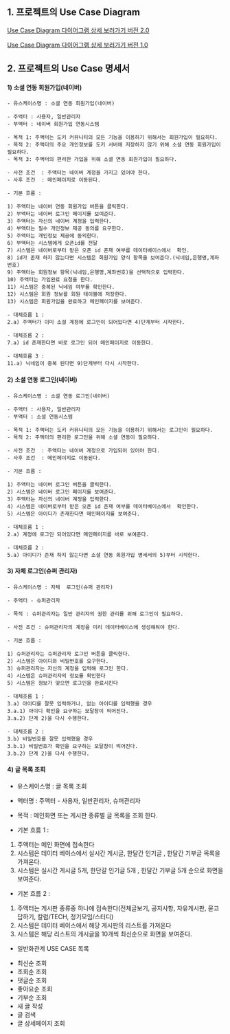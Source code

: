 
## 1. 프로젝트의 Use Case Diagram

[Use Case Diagram 다이어그램 상세 보러가기 버전 2.0](https://app.diagrams.net/?lightbox=1&highlight=0000ff&edit=_blank&layers=1&nav=1&title=Untitled%20Diagram.drawio#R7V1bk5s2FP41PMaDJATo0ZdNO9N0mpm00%2Fapw9rEpsHGxTjr7a%2BvBBIGcWxjh2u6nUwXBAj2fN%2B56rIGmW9PP8TefvNztPJDA5urk0EWBsbYtSz%2BQ7S8Zi2IYtmyjoOVbDs3fAr%2B9WWjKVuPwco%2FlG5MoihMgn25cRntdv4yKbV5cRy9lG%2F7HIXlt%2B69tV9p%2BLT0QtU6oef234NVspHtyGbnCz%2F6wXojX%2B5iO7vw7C2%2FrOPouJNv3EU7P7uy9VQ38rc8bLxV9FJoIk8GmcdRlGRH29PcD4VklczUc8mr%2BlCDzDbJNuQniB%2Bml99feBjVeZj%2FXrG%2FS4qvu9Tfr19OH3x7vrcWs79efjW3e7Ly3smXfPXCo3oJtkPe3%2BxzxLstvt7%2B5xipC%2B8OKQWm%2FAb%2BCafzRX60Fj8Xv%2Fz005%2F8qvE0N2YzY2oZT%2Fz%2FT%2FLA5f9c42khDmameiP%2F9OylWReVX5%2BLfy8Oj9vwfext%2BeHsZRMk%2Fqe9txTtL5zcZRG9SCYgiqi4ovCnZt7%2FVz9O%2FJPGrbNIUQ4zVx4%2F2vpJ%2FMpvkQ9QVyKs9EYh%2FlKgoHh32rgp0A8hR97qSeqv897PGPIDCeMdkLpVSDkILjamc3HApsaUpQdPBqsStCDk6TKJYi4oIaKA69oH79kPP0aHIAmiHb%2FlOUqSaMtvCMWFWa5H8ygUz%2FHeyOf0v0If0zBYi2eTSIMqOiZhsPPnuYEwJdWksUFOM5BhHTJWhYyaAGCkLbwoqYDgr7h1k6dRnGyidbTzwqdz6ywVtL%2BScjrf8yESgk0l%2BrefJK9Set4xiSDrIV50XZD8u6JjvPSv2RATlnjsh14SfC2%2FABKffPRjFKQmRyJFTFpCitgaAokXr%2F1EPqWBkH%2FG47go36YpElsYs7kwYtxwMW7EpsbMMjiphH2zlY5lqpWZtee4jkX7Xyib49ZUNtqastljVzbcibIxt2Nlw7DXmqpAIdO6N2W7w7PlWnRT21hL2oYIjKptuCl0LjUY79n2tkJmu%2BfDPhVFhi8S1wTijjFzleV1xQdxPvAoJuuCzQT64jYzJUbKB95vFnoyR7SLiPO9wZhs5EEnm0t2iXh0ob5DI8yN4NI77DM8PwcnYRwqmKbnsjvUBMB5uiURtlxaDTddCGFdm5tD2Kog%2FNuB50%2Fm3Et%2FLAJvzWP1imy5FISSHpI4%2BuIrtUpTLy63IAy1poLYC1LmSaou5ao%2BboPVKrXinmxYcnH7cUMJACsjQsD4H0DEagsQpxcHx8UVv%2F4hnp9Qdfqn7C49WZxKZ6%2F52Woq0v8z0rzlfSB%2B5cU5R2vGcUrBZI7sptH6Bg%2F7bQplAyazjr3TQQ%2FDYH%2BokSO34IlsU%2FNEDqAWFqAVreXEjtOzVuDBqoUzDrVw4EjiUlXjeggxIF1Brha25WluUVkY5NRb8yEILiExmtqgNPSWwbirwisu%2FmHbIAsIhru1QYiBUp1yMS7SAyc16KOSKu3dsquKa7mCXU4ohCixyByFlE3BY1G%2BIaIFm0BSOWSJ20AJpWOJA2MGQoY4ZW0m4fn4BMvMvgWLlIXoNkpZeYdN%2BjxKEzIvTrTYI20rRB%2BF6OQ5jJZfSuFJw%2BUujGuGJ%2BQC2t2EJ%2BozdZ3ICh0LYXLGqBMI9W9toBJSam1kCSkr5izEKTCcNSRpEsjCQAU51powgeTyzuFe5ELDvXn5NW8QPpcjQmRA4xZHeZ%2F1x26N%2FD6EIm0oQDf1SNKqwohNKEDHreEIZEPN4AioVhW%2FdrBqulxaAQ6qznUNHJRZVao7o%2FMTLjTvoVs3ASdXnMLTTJhEHIxOsKx3%2F0ugaL8yMAcKdozVGFKJgBCAQMflGLM6Fazj6iVxSuXLiWm5N0uY%2FOyjHwdcBmK0JW1sJLso5StGc6kGqV0JdWAOdZNqEKgSWigaiZzDVDmHe740qJiK6qFx73YOmUClrUMlQ0UFQzeUa9h6xMahR7UihpHpEQVmM3atR7hvZ2WTsrNi1nfnqxSkA9cx9Zn6kAcWaiZHlCw5fMesYavWAAaQTEBE7avWsBVBrTYZuCJcyKK4s8kUwZbDUyNQBNp7so9MwA0Pd5LTsBUIj0OBMKxA%2BQxOlFYcZqLiMAWG0YakQOA4QKcKZF0eVMlmyBLDHZgQLW2mJe7dCtlAcFMRWWUiF2hPyvEqvWFP6mv%2FbaW2YanfmDGu2r510YGOqb7CJ7NelUUHNztCHS8VsqFxtZFRAV%2BY39cNFSx9rEZX27pUsLU58litvuyKCtDQ3MiokM3%2FG4xV0Bcv1KVCZXK%2B3TEVgMG%2B0VGBDcoq6DMjHrUKFqtHBY6N91q4bS9uOFz5YEd7T3lNPj%2FIemyWZ0Alc2w8K%2Byn0IfJcRsyOTrP7Jre526eEY1nTgc8c76DgBcPyrW5jkaP2jy7NAGjI9fmQPuGjI0KFzLOnqjgNkWFjqMcB6jMjI4KvUY5OhXymejfSgWmb6PQNhXowKkwlDgW4aYgRl3nt%2B59GC9D73AIlmWY62vu7fJ1r1ULlK%2FjVimmrnF1cT0zQvVU06PfGzmiS7Fuq6Gje1%2BBDGSNfwqS3Dbw44Jp4GdnyyBO7vcRNQdKemMaNfGEUuJYNhGFDVXBz8tl1oTYDiWUE4ciQh5loZa%2FEH3Xq8ZYqNdmSBcsvK8gM0QWkgujcF2xUOeH9WDU2gLTGvd095VV6rOlM4vVa00FVWthD3NF942D44qyZuPlSq%2FxMaKE21ATU0wJspka7D8XtybcqWEb29S1HK3374lF91VVhsci0msejSz3Coso%2Fb%2BwCDfHonfmxEzX1hRCHeZcpZM40efSNkgx3G8AZFpcIualMJyYjYThjuVMrMc2P703EGe4%2BqouxqwYMAPpXpI2yape58Eg075muBpxf45eqdAnWPRvt6pbCbZGibc0vp00Xg3Qt2s7OixBDpQoFmYTxponiuXSia111hZXLCt%2FV7t0aaD2OAK6XItLLLdsV%2FCjdMEahPp8nOaK1JWwRM2ivvxxWmFbe6Alct033W%2BIJcW%2BU39UYi6xNYY15BExTI7GmYs1K6cqpu2y8DsobPdbOtAL21SfRVGfaQQmwHACbZ5uAHSReybKPX6KZ8FuGR7Fn3dSrevSPfA2QHKD79I6wnp7fVf26b64oze0DKW8yqv1PYZYjbU9GOBtazsMIRMatngD9xFwXU2VCbDbabfgQruDv4H7GLh6LGtX%2F5hCx%2BCCu7q9gduAWabg1m%2BdgguFaG%2FgPgSuNrBs9%2B5zr21C%2FQbuXeAifSknArfbbARdfnr%2B451ZdH3%2B%2B6jk6T8%3D)

[Use Case Diagram 다이어그램 상세 보러가기 버전 1.0](https://www.draw.io/?lightbox=1&highlight=0000ff&edit=_blank&layers=1&nav=1&title=Untitled%20Diagram.drawio#R7V1Zc%2BM2Ev41fBwXcRHAow5PtipJZXZnp3azb7JF20pk0ZHosZ1fvwBJSCQIibRFoimNXKkMBYGH0Pj67mZAJo%2BvP61nTw%2B%2FJvN4GeBw%2FhqQaYDVHxHqHz3ylo8gFKJ85H69mBdju4Gvi7%2FjYjAsRp8X83hTmZgmyTJdPFUHb5PVKr5NK2Oz9Tp5qU67S5bVuz7N7uPawNfb2dKMXrHd%2BH8W8%2FTB%2FJBI7r74R7y4fyhuLnCUf3Ezu%2F3zfp08r4o7rpJVnH%2FzODOXKX7l5mE2T15KQ%2BQ6IJN1kqT50ePrJF7qlTVrZs5L38yDBmT8kD4u1QekDrOvP%2B85GbU5Wf2udbxKy7fbe72I43kUUUruJIpv2CdM8kt8ny2fizt826jfHk5m2T%2FTxex%2BPXusPUYav6objjfpOvkzniTLZK3Gs2Uj47vFcmkNlR75LlmlxebB1HwuLqy%2F%2Fx6v04Wi6mi5uF%2BpscfFfK6%2FHM%2BKgVv1W%2BO188cXy6UvEb%2BWhorF%2BClOHuN0%2FaammG3PCvIUm95Q66W0fZjZ4A%2BlrUOLsVmxae%2B3l96tvjooCOAmxr%2Fot%2FHm7ttff7xsfsPh%2F27%2B%2BWX%2B%2BAnVCRLgaJkWK1WhQvTXc2K%2B%2BLTJ1nSkJqg1ed19qY7u9b%2FT337%2B%2BXf1bXA9CcbjYESDa%2FX%2F6%2BJAqP9EcD3VB%2BPQ3FH9gvym%2BSVqu0CB4UkfPj8uP6tdoqn08rBI469Ps1s9%2FqJYTZX6ZmHVqjL9jVlSRQdz%2FRr1HDRuTVDhJCirExQx3BtJaZ2kiggiCsQkO2CBnGSUUQRB%2Bvh6FIx5MBb6WznVB%2BoBFHHkqDhFjgMZZtPCQGQkldf6Ojl5JdfjmqqfAymLQUVYmd9ulNF8au5r0bSBgLPNU8687xav8byKZ8RreD6eokiEFkalg6bCgdHtYOcUpbi2bPFcCaPiY7JOH5L7ZDVbXu9Gx5l80Us21Xt9N%2BeXJHkqFvePOE3fisWcPadJdenj1Xyk5eSOraqRzwv96NklbUrkz6gf7PDSq9%2BRPK9v40NbuEBMOlvfx%2BmBiSR0E3MdL2fp4nv1SVx0yU5VP3P2VprwlCxW6aZ05S96YLdHKKvsEMSZReL8gjuCb5%2FsCFQzN6pxMMohqmAmC2TKuhJQYp2j21TLyq3k%2B2V2Ey%2B%2FJJtFuki0wLtJ0jR5VBOW%2BovxVlcxMjbA5C77c0jPNLHwmzyny8VKiWyjhO3fOccx4ipoCZM10DIHZmVfkGUMArLlhWVbfckop7hjkEZdYK8JXFTIK1n6E9Xr5RyiuIRFsy5QFzlRp4XkREs8JffUE2nBSDPBqCRqZACZ4zDXbG7WbZSaHwGZyjyqy1Ov0EQRhcBmHYt9ClDhA5sI2ypP33AUbiE4MtZEjssLHNvDkTrUW69wpHWngxflVj37f9WHT%2BFVGG5HftdXvKJImoHpa3GP%2FNNb%2BdOXeL1Qa6CdA8UgmMKMaUuFOTcOfSvMiFucw2ynz21PIJEHHRu7LOcDRrK9bZfLxdOmhVeiB1gjZput1GG2SpfZ2ptvCbtMlrE2WRR7Vqs4UsoTy7QookeGtJy2Xwdt3c7l5aSO5eS9raZbFR2pbTnNDngg6nbfoBYxdKh%2BnheROxdRbUMxKdSFcd1HNaRFlCH4GrqUsJFmiHr%2F5VpX7ozIWee08AiqY%2B0mNG7FIS8yZdCLTDmMVvQ%2BDcYZj%2BlSrZEt1Rp8rFpzHLEcukD%2FxJrPNg%2FZ%2BW7r8scjg3nMZvVNsXtaxDUEGTQncoYI%2FXIih1Lh15PJW3CmrT0XXrGKMddgyHWIEhK2REk3NljdZooia%2B8Qa0%2F07J0xt6vgr00UccD4Qy4zyi%2F%2B6lbUv3U2hL1qRYpEOXZqZzDszXVYx5vF37Ob7FIaFYU9r67LxgGb6msphG6Kpe7LMUWqJj8LaW3pXZ4pe5d3F8NBtZUPcDR71LuwyFcof1qsbpfPOiXJjN5X5rjdjXWqtc1xaU9dF4qqDLrvoDrFzVLNBareciQ4iFArCamQWz5HjuhHfI6HowqsWwnHcFs9sJPww3u9jNvMKZOMEx12Mtrzo4b5ODo4vx%2BfpFnzvdb2RKuwAmUHNFNwp4G4zsKSuaOSlrxDvRniu512FKOwk28EuCFukjnBOAVmUZVTSDJ8RsF9MYrjBLzbG6jxJDKsVHGmQ4hbnDmiVoC4YcRiTaiuO%2FnFjXTY1V5xUxKoBW4i3gCc5hC9E1pdAke0BA7HEBKWW%2ByZV6NyzfMZPTg%2FosfOxx4ksjsJQUezJjvnNx5XYl2yPKj%2By7zjio%2BMqLGDqeE4uDCONRtyCJ8BSWdOwKUziOfVryxt7XyFlaUu52smP%2FPc8HFktrUw6eeD1kRticootESNgEJCW4kqQlyVqEI2SVR4VdTYbAOHj3lMW6hgLS0qIYtRIOkJ44hycBxFZy8zIlMQOfBN73CwarVI7XKyM75OeK%2BD52pEIGUIfvf6sJ2SxDJRvCQymjWxpUkVOqcLLAJveAywhqBrYJHTECKOCmZdc8xM%2FelYm%2Banu9cxeNIkh3XlWYGybXrHh5x4%2BuxK4lSHgOFtta7c7wwFGA6i%2FzZkq%2FXIx1qT5ejstQ8pCMKWbcxDVJG7NO9SNbEOF6rVmGTBxInJ38mqq7Y1%2F4KVsuvGWmV3lPdDclJu50NxcE4KEkz0WnnIh62OUyu%2FiyNZpmrj%2FIgczhEgh%2Bf3hGaXul%2BOXQ46qlCLXQpoDxF31IEdSPyKX9N4NT%2BHvK91ks6K4la9ut0ngnEr5YY6aO03EcyRAnDJ8fsIaaXdggM6x0%2FAxks6NVs6FtKmUHCoaQZ2ORZqSDM4LNT7EbpmDRvSAIYufe2YPnG1MPMqfcUAY%2Fo8qERCZWRFQiOBGvDdd%2BaQaGvlAkGa24K%2FAdLWfE7wwfnR4fk9sYA98Ssr6efUWAB89aujgdkgWECXeG1rJwPh1U5%2FYQ14teabzL9%2B8eeye88ov445VGjPQMTnD8S2YS4YINp7IpKHgVjL0aQ06B%2BI7hicOyX2XNAZgQfmJEjrLL%2FojAaNTjvBPcLvS4iPpA8xuadzUJuE9VMDJXN1a%2FYKSoQGmHPVMSpl2%2F7MDASV0vYf0cOotOcL4aOhMxmokdNXekTrTQMTh0eRbQZTD7tAunrkWeW9oijmzfvlfZj7VoMOASZh9vcO3nFch8LQCsdT8JZ6CIGkwpQdicRyJGLyodajfrl%2FW53saO5%2F5KtNQNTjHXXLlG1yD78jPQqKmkBs2e66wBqCQbUTqA9XlHTp2BYfx8FoulO8z4ePg0eMEAIJ9fqFaduWCkAqtxV%2FYQ3xHXu%2B4B5AigiIOxOQt7fuwwHE24W1a6q7oPkE01hq7wnEZlbvPYH4SOCTrkYkVemxrxL0bMQIA486IgSSeVDuWSK32n9uDoR82%2FxnuOZA254lQJLJYhlRQyTTni8aMn4lwofm9yXJQGpyACVZ203WjSRzyAW7ttfOW9zTXPXdMtG%2BUVPGee0EIyP7lVhNTeDzwrtcYkW7mMI5SawIPDyPEHR3unc1W%2FbLMdr2zYERSyi0A%2FUNocPaCcJHoRgiIIXOpR1GcSWTGl3pPsEf0IkAZVfrDk6g7fPNYx6qIqp2czofTg4fNcaO5TwzFxYyDGygLFnYPinkhcGCpAuUW1FLq1Gm4E3RioEx2PYbC8jPRSybkjf5uewTSFGw3e9WNMvYoNTnooDog7ORABw8mQ8R6GA0CSudppWmtWv4dyqMYNi9HhC1dfgm494%2Bgfgw7hH7wbxLxb7p3GskLdfM9uV9vt6XbPBgN0fCwUiUurI6m3xkqdoj47g55gWd0Mwe2S%2BGAG8fhrZbcwDFyU3anmco4pYsHDq7CCTnAJJHtiUMrBtj%2B5yHtNhRxtim%2Br0po7x70XWW7n6qHM5WZ%2BHfEoswBlZnORVVu1aSHt6c0jnK2pajAbO%2F0FXyVevdm%2BsRo6hoK7bDXTah216Mg8MgeLsxhKFfwhJh26Ts4zVnnWOQngYGCXi%2BCrffTUU%2F9EYASK2mLa2htRpHT7J9%2FFaNjFHp9evnwlHVIsCz1AE2fu4cE97K%2B47kf7DZD%2B8yoiFZnLfCuyNZnKsWzsnizrcobuerAmRx0BFJiqzmeVKegtZ4ImVxFFprZFy%2Bh3MOTmP0VjB3JDt1laTtY6dnWpuGEHxxGoaO62IRHY03zxDzVux2JCuFTr%2BNGAmqkvL0cne81agdyU5dNVp72OnZF2spHRGerwK%2FD%2FM9PNUzpIZdkbVz45jdZIou9%2Be%2B185gh88Q%2BPAJfSXOgGTxlgSC4NWKjCskT04gtN29iIDsXmZeW7ndWtTH1gpdFVf71PlzL71CrrcL%2BJY%2FwHZ0FeeDer8ACr0VXx1HQwbcIuhKMiv5Hp2eAt%2BW1kD8OrJy6ZGXhkDbZWnm1%2BdbV4XIAAqroG30kOIqxPnO%2FzlcFww6kTyk%2FPY%2FUBpma8L01QmB2y96QhZ2u%2BqEYN8I0Ybe53sfrV9Oj1qnwp1v%2FRSi8AVUzBHw%2BNFe27f9unhm1AmxLe%2BLcKTheH21G%2BKuVAFTvKL1qDBLD8jKVkQ1B1VeB67Xy3ykh3lHYMLM1prgnavc3TNejHTmhU7gzVf6RBeYwqul3GEenP%2BLJ1kf7AnbNZImIahEXeyVPbneDXghbifEpY6ses%2FEddRUXoj7MeJa%2Bjoz3YbgiIsvxO2KuLWOeeBs%2BX0GwoW47YkbOQoOPRP3h3yTdz%2FEtew9V3ssz8R1BD8vxO0EudxhzHsm7sUU6oy4dvNiRzWBX%2BLKiynUF1uW8MS9mEJ9EReFDiegZ%2BpebKHeqIsd4RLP1HVErS7U7Ya6CFxhlo5y8Qt1O6KuI%2FfQM3Uv5lBn1LXMIUQ4tJvK1Yj7Qt1usAsePsCuJrsX6naE3f44s%2Fq4TpK0nDqkfvPDr8k81jP%2BDw%3D%3D)

## 2. 프로젝트의 Use Case 명세서

#### 1) 소셜 연동 회원가입(네이버)

 	- 유스케이스명 : 소셜 연동 회원가입(네이버)

 	- 주액터 : 사용자, 일반관리자 
 	- 부액터 : 네이버 회원가입 연동시스템

 	- 목적 1: 주액터는 도키 커뮤니티의 모든 기능을 이용하기 위해서는 회원가입이 필요하다.
 	- 목적 2: 주액터의 주요 개인정보를 도키 서버에 저장하지 않기 위해 소셜 연동 회원가입이 필요하다.
 	- 목적 3: 주액터의 편리한 가입을 위해 소셜 연동 회원가입이 필요하다.

 	- 사전 조건  : 주액터는 네이버 계정을 가지고 있어야 한다.
 	- 사후 조건  : 메인페이지로 이동된다.
	
 	- 기본 흐름 : 
	
 	1) 주액터는 네이버 연동 회원가입 버튼을 클릭한다.
 	2) 부액터는 네이버 로그인 페이지를 보여준다.
 	3) 주액터는 자신의 네이버 계정을 입력한다.
 	4) 부액터는 필수 개인정보 제공 동의를 요구한다.
 	5) 주액터는 개인정보 제공에 동의한다.
 	6) 부액터는 시스템에게 오픈id를 전달
 	7) 시스템은 네이버로부터 받은 오픈 id 존재 여부를 데이터베이스에서  확인.
 	8) id가 존재 하지 않는다면 시스템은 회원가입 양식 항목을 보여준다.(닉네임,은행명,계좌번호)
 	9) 주액터는 회원정보 항목(닉네임,은행명,계좌번호)을 선택적으로 입력한다.
 	10) 주액터는 가입완료 요청을 한다.
 	11) 시스템은 중복된 닉네임 여부를 확인한다.
 	12) 시스템은 회원 정보를 회원 테이블에 저장한다.
 	13) 시스템은 회원가입을 완료하고 메인페이지를 보여준다.

 	- 대체흐름 1 :
 	2.a) 주액터가 이미 소셜 계정에 로그인이 되어있다면 4)단계부터 시작한다.

 	- 대체흐름 2 :
 	7.a) id 존재한다면 바로 로그인 되어 메인페이지로 이동한다.
 	
 	- 대체흐름 3 :
 	11.a) 닉네임이 중복 된다면 9)단계부터 다시 시작한다.

#### 2) 소셜 연동 로그인(네이버)

 	- 유스케이스명 : 소셜 연동 로그인(네이버)

 	- 주액터 : 사용자, 일반관리자 
 	- 부액터 : 소셜 연동시스템

 	- 목적 1: 주액터는 도키 커뮤니티의 모든 기능을 이용하기 위해서는 로그인이 필요하다.
 	- 목적 2: 주액터의 편리한 로그인을 위해 소셜 연동이 필요하다.

 	- 사전 조건  : 주액터는 네이버 계정으로 가입되어 있어야 한다.
 	- 사후 조건  : 메인페이지로 이동된다.
 	
 	- 기본 흐름 : 
 	
 	1) 주액터는 네이버 로그인 버튼을 클릭한다.
 	2) 시스템은 네이버 로그인 페이지를 보여준다.
 	3) 주액터는 자신의 네이버 계정을 입력한다.
 	4) 시스템은 네이버로부터 받은 오픈 id 존재 여부를 데이터베이스에서  확인한다.
 	5) 시스템은 아이디가 존재한다면 메인페이지를 보여준다.

 	- 대체흐름 1 :
 	2.a) 계정에 로그인 되어있다면 메인페이지를 바로 보여준다.
 	
 	- 대체흐름 2 :
 	5.a) 아이디가 존재 하지 않는다면 소셜 연동 회원가입 명세서의 5)부터 시작한다.

#### 3) 자체  로그인(슈퍼 관리자)

 	- 유스케이스명 : 자체  로그인(슈퍼 관리자)

 	- 주액터 - 슈퍼관리자

 	- 목적 : 슈퍼관리자는 일반 관리자의 권한 관리를 위해 로그인이 필요하다.

 	- 사전 조건 : 슈퍼관리자의 계정을 미리 데이터베이스에 생성해둬야 한다.

 	- 기본 흐름 : 
	
 	1) 슈퍼관리자는 슈퍼관리자 로그인 버튼을 클릭한다.
 	2) 시스템은 아이디와 비밀번호를 요구한다.
 	3) 슈퍼관리자는 자신의 계정을 입력해 로그인 한다.
 	4) 시스템은 슈퍼관리자의 정보를 확인한다
 	5) 시스템은 정보가 맞으면 로그인을 완료시킨다

 	- 대체흐름 1 :   
 	3.a) 아이디를 잘못 입력하거나, 없는 아이디를 입력했을 경우 
 	3.a.1) 아이디 확인을 요구하는 모달창이 띄어진다.
 	3.a.2) 단계 2)을 다시 수행한다.
 	
 	- 대체흐름 2 : 
 	3.b) 비밀번호를 잘못 입력했을 경우
 	3.b.1) 비밀번호가 확인을 요구하는 모달창이 띄어진다.
 	3.b.2) 단계 2)을 다시 수행한다.  

#### 4) 글 목록 조회

- 유스케이스명 : 글 목록 조회

- 액터명 : 주액터 - 사용자, 일반관리자, 슈퍼관리자

- 목적 : 메인화면 또는 게시판 종류별 글 목록을 조회 한다. 

- 기본 흐름 1 : 

1) 주액터는 메인 화면에 접속한다
2) 시스템은 데이터 베이스에서 실시간 게시글, 한달간 인기글 , 한달간 기부글 목록을 가져온다.
3) 시스템은 실시간 게시글 5개, 한단갈 인기글 5개 , 한달간 기부글 5개 순으로 화면을 보여준다.

- 기본 흐름 2 :
1) 주액터는 게시판 종류중 하나에 접속한다(전체글보기, 공지사항, 자유게시판, 묻고답하기, 칼럼/TECH, 정기모임/스터디)
2) 시스템은 데이터 베이스에서 해당 게시판의 리스트를 가져온다
3) 시스템은 해당 리스트의 게시글을 10개씩 최신순으로 화면을 보여준다.

- 일반화관계 USE CASE 목록

* 최신순 조회
* 조회순 조회
* 댓글순 조회
* 좋아요순 조회
* 기부순 조회
* 새 글 작성
* 글 검색
* 글 상세페이지 조회 






